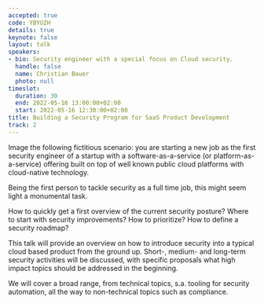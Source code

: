 ```yaml
---
accepted: true
code: YBYUZH
details: true
keynote: false
layout: talk
speakers:
- bio: Security engineer with a special focus on Cloud security.
  handle: false
  name: Christian Bauer
  photo: null
timeslot:
  duration: 30
  end: 2022-05-16 13:00:00+02:00
  start: 2022-05-16 12:30:00+02:00
title: Building a Security Program for SaaS Product Development
track: 2
---
```


Image the following fictitious scenario: you are starting a new job as the first security engineer of a startup with a software-as-a-service (or platform-as-a-service) offering built on top of well known public cloud platforms with cloud-native technology.

Being the first person to tackle security as a full time job, this might seem light a monumental task.

How to quickly get a first overview of the current security posture? Where to start with security improvements? How to prioritize? How to define a security roadmap?

This talk will provide an overview on how to introduce security into a typical cloud based product from the ground up.
Short-, medium- and long-term security activities will be discussed, with specific proposals what high impact topics should be addressed in the beginning.

We will cover a broad range, from technical topics, s.a.
tooling for security automation, all the way to non-technical topics such as compliance.